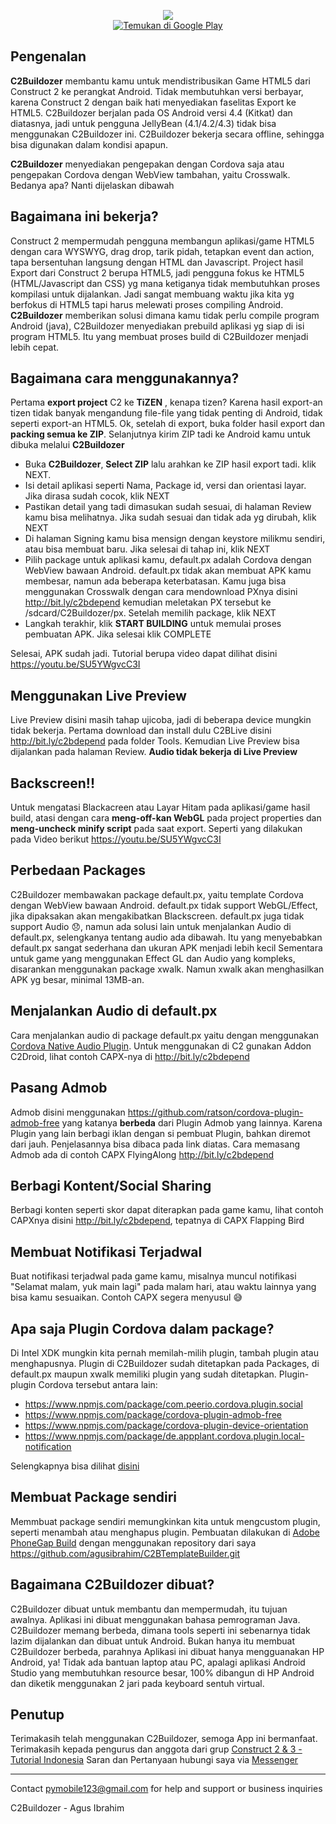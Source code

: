 <p align="center"><img src="https://lh3.googleusercontent.com/xNVBf-W7grp6_AN7qSOq_6ZmUmZDYknF2EwEFfWf46jFbreT1DLmmFudIOTaloliW0s=w300-rw"/><br>
<a href='https://play.google.com/store/apps/details?id=ai.agusibrahim.c2b&pcampaignid=MKT-Other-global-all-co-prtnr-py-PartBadge-Mar2515-1'><img alt='Temukan di Google Play' src='https://play.google.com/intl/en_us/badges/images/generic/id_badge_web_generic.png'/></a>
</p>

## Pengenalan
**C2Buildozer**  membantu kamu untuk mendistribusikan Game HTML5 dari Construct 2 ke perangkat Android.
Tidak membutuhkan versi berbayar, karena Construct 2 dengan baik hati menyediakan faselitas Export ke HTML5.
C2Buildozer berjalan pada OS Android versi 4.4 (Kitkat) dan diatasnya, jadi untuk pengguna JellyBean (4.1/4.2/4.3) tidak bisa menggunakan C2Buildozer ini.
C2Buildozer bekerja secara offline, sehingga bisa digunakan dalam kondisi apapun.

 **C2Buildozer**  menyediakan pengepakan dengan Cordova saja atau pengepakan Cordova dengan WebView tambahan, yaitu Crosswalk. Bedanya apa? Nanti dijelaskan dibawah

## Bagaimana ini bekerja?
Construct 2 mempermudah pengguna membangun aplikasi/game HTML5 dengan cara WYSWYG, drag drop, tarik pidah, tetapkan event dan action, tapa bersentuhan langsung dengan HTML dan Javascript.
Project hasil Export dari Construct 2 berupa HTML5, jadi pengguna fokus ke HTML5 (HTML/Javascript dan CSS) yg mana ketiganya tidak membutuhkan proses kompilasi untuk dijalankan.
 Jadi sangat membuang waktu jika kita yg berfokus di HTML5 tapi harus melewati proses compiling Android.  **C2Buildozer** memberikan solusi dimana kamu tidak perlu compile program Android (java), C2Buildozer menyediakan prebuild aplikasi yg siap di isi program HTML5. Itu yang membuat proses build di C2Buildozer menjadi lebih cepat.

## Bagaimana cara menggunakannya?
Pertama  **export project**  C2 ke  **TiZEN** , kenapa tizen?
Karena hasil export-an tizen tidak banyak mengandung file-file yang tidak penting di Android, tidak seperti export-an HTML5. Ok, setelah di export,  buka folder hasil export dan  **packing semua ke ZIP**. Selanjutnya kirim ZIP tadi ke Android kamu untuk dibuka melalui  **C2Buildozer** 

* Buka  **C2Buildozer**,  **Select ZIP** lalu arahkan ke ZIP hasil export tadi. klik NEXT.
* Isi detail aplikasi seperti Nama, Package id, versi dan orientasi layar. Jika dirasa sudah cocok, klik NEXT
* Pastikan detail yang tadi dimasukan sudah sesuai, di halaman Review kamu bisa melihatnya. Jika sudah sesuai dan tidak ada yg dirubah, klik NEXT
* Di halaman Signing kamu bisa mensign dengan keystore milikmu sendiri, atau bisa membuat baru. Jika selesai di tahap ini, klik NEXT
* Pilih package untuk aplikasi kamu, default.px adalah Cordova dengan WebView bawaan Android. default.px tidak akan membuat APK kamu membesar, namun ada beberapa keterbatasan. Kamu juga bisa menggunakan Crosswalk dengan cara mendownload PXnya disini http://bit.ly/c2bdepend kemudian meletakan PX tersebut ke /sdcard/C2Buildozer/px. Setelah memilih package, klik NEXT
* Langkah terakhir, klik  **START BUILDING** untuk memulai proses pembuatan APK. Jika selesai klik COMPLETE

Selesai, APK sudah jadi. Tutorial berupa video dapat dilihat disini https://youtu.be/SU5YWgvcC3I

## Menggunakan Live Preview
Live Preview disini masih tahap ujicoba, jadi di beberapa device mungkin tidak bekerja. 
Pertama download dan install dulu C2BLive disini http://bit.ly/c2bdepend pada folder Tools. Kemudian Live Preview bisa dijalankan pada halaman Review.
 **Audio tidak bekerja di Live Preview** 

## Backscreen!!
Untuk mengatasi Blackacreen atau Layar Hitam pada aplikasi/game hasil build, atasi dengan cara  **meng-off-kan WebGL**  pada project properties dan **meng-uncheck  minify script**  pada saat export. Seperti yang dilakukan pada Video berikut https://youtu.be/SU5YWgvcC3I

## Perbedaan Packages
C2Buildozer membawakan package default.px, yaitu template Cordova dengan WebView bawaan Android.
default.px tidak support WebGL/Effect, jika dipaksakan akan mengakibatkan Blackscreen. default.px juga tidak support Audio 😞, namun ada solusi lain untuk menjalankan Audio di default.px, selengkanya tentang audio ada dibawah. Itu yang menyebabkan default.px sangat sederhana dan ukuran APK menjadi lebih kecil
Sementara untuk game yang menggunakan Effect GL dan Audio yang kompleks, disarankan menggunakan package xwalk. Namun xwalk akan menghasilkan APK yg besar, minimal 13MB-an.

## Menjalankan Audio di default.px
Cara menjalankan audio di package default.px yaitu dengan menggunakan [Cordova Native Audio Plugin](https://github.com/floatinghotpot/cordova-plugin-nativeaudio). Untuk menggunakan di C2 gunakan Addon C2Droid, lihat contoh CAPX-nya di http://bit.ly/c2bdepend

## Pasang Admob
Admob disini menggunakan https://github.com/ratson/cordova-plugin-admob-free yang katanya  **berbeda**  dari Plugin Admob yang lainnya. Karena Plugin yang lain berbagi iklan dengan si pembuat Plugin, bahkan diremot dari jauh. Penjelasannya bisa dibaca pada link diatas. Cara memasang Admob ada di contoh CAPX FlyingAlong http://bit.ly/c2bdepend

## Berbagi Kontent/Social Sharing
Berbagi konten seperti skor dapat diterapkan pada game kamu, lihat contoh CAPXnya disini http://bit.ly/c2bdepend, tepatnya di CAPX Flapping Bird

## Membuat Notifikasi Terjadwal
Buat notifikasi terjadwal pada game kamu, misalnya muncul notifikasi "Selamat malam, yuk main lagi" pada malam hari, atau waktu lainnya yang bisa kamu sesuaikan. Contoh CAPX segera menyusul 😅

## Apa saja Plugin Cordova dalam package?
Di Intel XDK mungkin kita pernah memilah-milih plugin, tambah plugin atau menghapusnya. Plugin di C2Buildozer sudah ditetapkan pada Packages, di default.px maupun xwalk memiliki plugin yang sudah ditetapkan. Plugin-plugin Cordova tersebut antara lain:
* https://www.npmjs.com/package/com.peerio.cordova.plugin.social
* https://www.npmjs.com/package/cordova-plugin-admob-free
* https://www.npmjs.com/package/cordova-plugin-device-orientation
* https://www.npmjs.com/package/de.appplant.cordova.plugin.local-notification

Selengkapnya bisa dilihat [disini](https://github.com/agusibrahim/C2BTemplateBuilder/blob/master/www/config.xml)
 
## Membuat Package sendiri
Memmbuat package sendiri memungkinkan kita untuk mengcustom plugin, seperti menambah atau menghapus plugin. Pembuatan dilakukan di [Adobe PhoneGap Build](https://build.phonegap.com) dengan menggunakan repository dari saya https://github.com/agusibrahim/C2BTemplateBuilder.git


## Bagaimana C2Buildozer dibuat?
C2Buildozer dibuat untuk membantu dan mempermudah, itu tujuan awalnya. Aplikasi ini dibuat menggunakan bahasa pemrograman Java. C2Buildozer memang berbeda, dimana tools seperti ini sebenarnya tidak lazim dijalankan dan dibuat untuk Android. Bukan hanya itu membuat C2Buildozer berbeda, parahnya Aplikasi ini dibuat hanya mengguanakan HP Android, ya! Tidak ada bantuan laptop atau PC, apalagi aplikasi Android Studio yang membutuhkan resource besar, 100% dibangun di HP Android dan diketik menggunakan 2 jari pada keyboard sentuh virtual.

## Penutup
Terimakasih telah menggunakan C2Buildozer, semoga App ini bermanfaat. Terimakasih kepada pengurus dan anggota dari grup [Construct 2 & 3 - Tutorial Indonesia](https://facebook.com/groups/690222404368484)
Saran dan Pertanyaan hubungi saya via [Messenger](http://m.me/mynameisagoes)


-------
 Contact pymobile123@gmail.com for help and support or business inquiries

C2Buildozer - Agus Ibrahim
